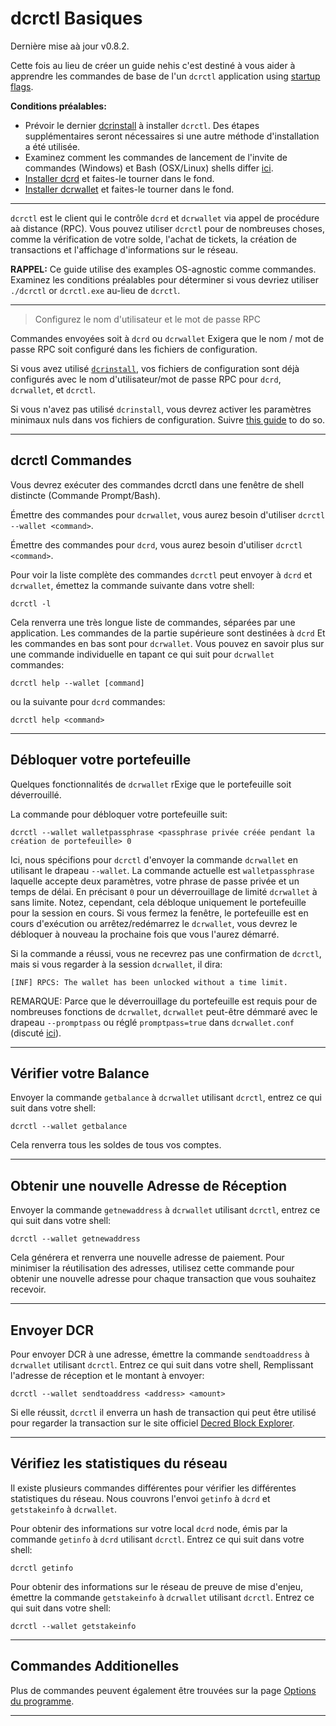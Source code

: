 # **dcrctl Basiques**

Dernière mise aà jour v0.8.2.

Cette fois au lieu de créer un guide nehis c'est destiné à vous aider à apprendre les commandes de base de l'un `dcrctl` application using [startup flags](/getting-started/startup-basics.md#startup-command-flags). 

**Conditions préalables:**

- Prévoir le dernier [dcrinstall](/getting-started/install-guide.md#dcrinstall) à installer `dcrctl`. Des étapes supplémentaires seront nécessaires si une autre méthode d'installation a été utilisée.
- Examinez comment les commandes de lancement de l'invite de commandes (Windows) et Bash (OSX/Linux) shells differ [ici](/getting-started/cli-differences.md).
- [Installer dcrd](/getting-started/user-guides/dcrd-setup.md) et faites-le tourner dans le fond.
- [Installer dcrwallet](/getting-started/user-guides/dcrwallet-setup.md) et faites-le tourner dans le fond.

---

`dcrctl` est le client qui le contrôle `dcrd` et `dcrwallet` via appel de procédure aà distance (RPC). Vous pouvez utiliser `dcrctl` pour de nombreuses choses, comme la vérification de votre solde, l'achat de tickets, la création de transactions et l'affichage d'informations sur le réseau.

**RAPPEL:** Ce guide utilise des examples OS-agnostic comme commandes. Examinez les conditions préalables pour déterminer si vous devriez utiliser `./dcrctl` or `dcrctl.exe` au-lieu de `dcrctl`.

---

> Configurez le nom d'utilisateur et le mot de passe RPC

Commandes envoyées soit à `dcrd` ou `dcrwallet` Exigera que le nom / mot de passe RPC soit configuré dans les fichiers de configuration.

Si vous avez utilisé [`dcrinstall`](/getting-started/install-guide.md#dcrinstall), vos fichiers de configuration sont déjà configurés avec le nom d'utilisateur/mot de passe RPC pour `dcrd`, `dcrwallet`, et `dcrctl`.

Si vous n'avez pas utilisé `dcrinstall`, vous devrez activer les paramètres minimaux nuls dans vos fichiers de configuration. Suivre [this guide](/getting-started/startup-basics.md#minimum-configuration) to do so.

---

## dcrctl Commandes

Vous devrez exécuter des commandes dcrctl dans une fenêtre de shell distincte (Commande Prompt/Bash).

Émettre des commandes pour `dcrwallet`, vous aurez besoin d'utiliser `dcrctl --wallet <command>`.

Émettre des commandes pour `dcrd`, vous aurez besoin d'utiliser `dcrctl <command>`.

Pour voir la liste complète des commandes `dcrctl` peut envoyer à `dcrd` et `dcrwallet`, émettez la commande suivante dans votre shell:

```no-highlight
dcrctl -l
```

Cela renverra une très longue liste de commandes, séparées par une application. Les commandes de la partie supérieure sont destinées à `dcrd` Et les commandes en bas sont pour `dcrwallet`. Vous pouvez en savoir plus sur une commande individuelle en tapant ce qui suit pour `dcrwallet` commandes:

```no-highlight
dcrctl help --wallet [command]
```

ou la suivante pour `dcrd` commandes:

```no-highlight
dcrctl help <command>
```

---

## Débloquer votre portefeuille

Quelques fonctionnalités de `dcrwallet` rExige que le portefeuille soit déverrouillé.

La commande pour débloquer votre portefeuille suit: 

```no-highlight
dcrctl --wallet walletpassphrase <passphrase privée créée pendant la création de portefeuille> 0
```

Ici, nous spécifions pour `dcrctl` d'envoyer la commande `dcrwallet` en utilisant le drapeau `--wallet`. La commande actuelle est `walletpassphrase` laquelle accepte deux paramètres, votre phrase de passe privée et un temps de délai. En précisant `0` pour un déverrouillage de limité `dcrwallet` à sans limite. Notez, cependant, cela débloque uniquement le portefeuille pour la session en cours. Si vous fermez la fenêtre, le portefeuille est en cours d'exécution ou arrêtez/redémarrez le `dcrwallet`, vous devrez le débloquer à nouveau la prochaine fois que vous l'aurez démarré.

Si la commande a réussi, vous ne recevrez pas une confirmation de `dcrctl`, mais si vous regarder à la session `dcrwallet`, il dira:

```no-highlight
[INF] RPCS: The wallet has been unlocked without a time limit.
```

REMARQUE: Parce que le déverrouillage du portefeuille est requis pour de nombreuses fonctions de `dcrwallet`, `dcrwallet` peut-être démmaré avec le drapeau `--promptpass`  ou réglé `promptpass=true` dans `dcrwallet.conf` (discuté [ici](/advanced/storing-login-details.md#dcrwalletconf)).

---

## Vérifier votre Balance

Envoyer la commande `getbalance` à `dcrwallet` utilisant `dcrctl`, entrez ce qui suit dans votre shell:

```no-highlight
dcrctl --wallet getbalance
```

Cela renverra tous les soldes de tous vos comptes.

---

## Obtenir une nouvelle Adresse de Réception

Envoyer la commande `getnewaddress` à `dcrwallet` utilisant `dcrctl`, entrez ce qui suit dans votre shell:

```no-highlight
dcrctl --wallet getnewaddress
```

Cela générera et renverra une nouvelle adresse de paiement. Pour minimiser la réutilisation des adresses, utilisez cette commande pour obtenir une nouvelle adresse pour chaque transaction que vous souhaitez recevoir.

---

## Envoyer DCR

Pour envoyer DCR à une adresse, émettre la commande `sendtoaddress` à `dcrwallet` utilisant `dcrctl`. Entrez ce qui suit dans votre shell, Remplissant l'adresse de réception et le montant à envoyer:

```no-highlight
dcrctl --wallet sendtoaddress <address> <amount>
```

Si elle réussit, `dcrctl` il enverra un hash de transaction qui peut être utilisé pour regarder la transaction sur le site officiel [Decred Block Explorer](/getting-started/using-the-block-explorer.md).

---

## Vérifiez les statistiques du réseau

Il existe plusieurs commandes différentes pour vérifier les différentes statistiques du réseau. Nous couvrons l'envoi `getinfo` à `dcrd` et `getstakeinfo` à `dcrwallet`.

Pour obtenir des informations sur votre local `dcrd` node, émis par la commande `getinfo` à `dcrd` utilisant `dcrctl`. Entrez ce qui suit dans votre shell:

```no-highlight
dcrctl getinfo
```

Pour obtenir des informations sur le réseau de preuve de mise d'enjeu, émettre la commande `getstakeinfo` à `dcrwallet` utilisant `dcrctl`. Entrez ce qui suit dans votre shell:

```no-highlight
dcrctl --wallet getstakeinfo
```

---

## Commandes Additionelles

Plus de commandes peuvent également être trouvées sur la page [Options du programme](/advanced/program-options.md).

---